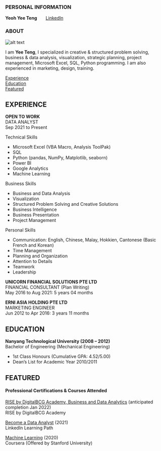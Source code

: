 <!-- CONTACT Section Starts -->
### PERSONAL INFORMATION

<!-- Add your details -->
__Yeoh Yee Teng__
&nbsp;&nbsp;&nbsp;&nbsp;&nbsp; [LinkedIn](https://www.linkedin.com/in/yeohyeeteng/)
<!-- CONTACT Section Ends -->

<!-- ABOUT Section Starts -->
### ABOUT
<!-- Add link to your picture -->

![alt text](https://avatars.githubusercontent.com/u/93510308?v=4)

<!-- Add your details -->

I am __Yee Teng__, I specialized in creative & structured problem solving, business & data analysis, visualization, strategic planning, project management, Microsoft Excel, SQL, Python programming. I am also experienced in marketing, design, training.


<!-- Add link to the sections -->
[Experience](#experience) <br>
[Education](#education) <br>
[Featured](#featured) <br> 

<!-- ABOUT Section Ends -->

<!-- EXPERIENCE Section Starts -->
## EXPERIENCE
<!-- Add your details -->
__OPEN TO WORK__<br>
DATA ANALYST<br>
Sep 2021 to Present

Technical Skills
- Microsoft Excel (VBA Macro, Analysis ToolPak)
- SQL
- Python (pandas, NumPy, Matplotlib, seaborn)
- Power BI
- Google Analytics
- Machine Learning

Business Skills
- Business and Data Analysis
- Visualization
- Structured Problem Solving and Creative Solutions
- Business Intelligence
- Business Presentation
- Project Management

Personal Skills
- Communication: English, Chinese, Malay, Hokkien, Cantonese (Basic French and Korean)
- Time Management
- Planning and Organization
- Attention to Details
- Teamwork
- Leadership


__UNICORN FINANCIAL SOLUTIONS PTE LTD__<br>
FINANCIAL CONSULTANT (Plan Writing)<br>
May 2016 to Aug 2021: 5 years 04 months


__ERNI ASIA HOLDING PTE LTD__<br>
MARKETING ENGINEER<br>
Jun 2012 to Apr 2016: 3 years 11 months

<!-- EXPERIENCE Section Ends -->

<!-- EDUCATION Section Starts -->
## EDUCATION
<!-- Add your details -->
__Nanyang Technological University (2008 – 2012)__<br>
Bachelor of Engineering (Mechanical Engineering)
- 1st Class Honours (Cumulative GPA: 4.52/5.00)
- Dean’s List for Academic Year 2010/2011

<!-- EDUCATION Section Ends -->

<!-- FEATURED Section Starts -->
## FEATURED
<!-- Add your details -->
#### Professional Certifications & Courses Attended
[RISE by DigitalBCG Academy, Business and Data Analytics](https://rise.bcg.com/business-data-analytics/) (anticipated completion Jan 2022)<br>
RISE by DigitalBCG Academy

[Become a Data Analyst](https://www.linkedin.com/learning/paths/become-a-data-analyst) (2021)<br>
LinkedIn Learning Path

[Machine Learning](https://www.coursera.org/learn/machine-learning) (2020)<br>
Coursera (Offered by Stanford University)
